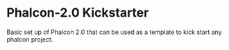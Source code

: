 # Phalcon-2.0 Kickstarter
Basic set up of Phalcon 2.0 that can be used as a template to kick start any phalcon project.
